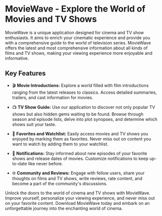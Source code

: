 # MovieWave - Explore the World of Movies and TV Shows

MovieWave is a unique application designed for cinema and TV show enthusiasts. It aims to enrich your cinematic experience and provide you with a comprehensive guide to the world of television series. MovieWave offers the latest and most comprehensive information about all kinds of films and TV shows, making your viewing experience more enjoyable and informative.

## Key Features

- 🎬 **Movie Introductions:** Explore a world filled with film introductions ranging from the latest releases to classics. Access detailed summaries, trailers, and cast information for movies.

- 📺 **TV Show Guide:** Use our application to discover not only popular TV shows but also hidden gems waiting to be found. Browse through season and episode lists, delve into plot synopses, and determine which shows suit your taste.

- 📌 **Favorites and Watchlist:** Easily access movies and TV shows you enjoyed by marking them as favorites. Never miss out on content you want to watch by adding them to your watchlist.

- 🔔 **Notifications:** Stay informed about new episodes of your favorite shows and release dates of movies. Customize notifications to keep up-to-date like never before.

- 🌐 **Community and Reviews:** Engage with fellow users, share your thoughts on films and TV shows, write reviews, rate content, and become a part of the community's discussions.

Unlock the doors to the world of cinema and TV shows with MovieWave. Improve yourself, personalize your viewing experience, and never miss out on your favorite content. Download MovieWave today and embark on an unforgettable journey into the enchanting world of cinema.
